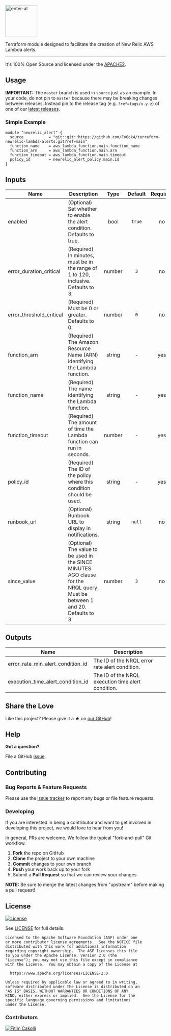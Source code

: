 <!--

  ** DO NOT EDIT THIS FILE
  **
  ** This file was automatically generated by the `build-harness`.
  ** 1) Make all changes to `README.yaml`
  ** 2) Run `make init` (you only need to do this once)
  ** 3) Run`make readme` to rebuild this file.
  **

  -->

[<img src="https://res.cloudinary.com/enter-at/image/upload/v1576145406/static/logo-svg.svg" alt="enter-at" width="100">][website]


Terraform module designed to facilitate the creation of New Relic AWS Lambda alerts.


---


It's 100% Open Source and licensed under the [APACHE2](LICENSE).





## Usage


**IMPORTANT:** The `master` branch is used in `source` just as an example. In your code, do not pin to `master` because there may be breaking changes between releases.
Instead pin to the release tag (e.g. `?ref=tags/x.y.z`) of one of our [latest releases](https://github.com/FoOok4/terraform-newrelic-lambda-alerts/releases).


### Simple Example

```hcl
module "newrelic_alert" {
  source           = "git::git::https://github.com/FoOok4/terraform-newrelic-lambda-alerts.git?ref=main"
  function_name    = aws_lambda_function.main.function_name
  function_arn     = aws_lambda_function.main.arn
  function_timeout = aws_lambda_function.main.timeout
  policy_id        = newrelic_alert_policy.main.id
}
```






## Inputs

| Name | Description | Type | Default | Required |
|------|-------------|:----:|:-----:|:-----:|
| enabled | (Optional) Set whether to enable the alert condition. Defaults to true. | bool | `true` | no |
| error_duration_critical | (Required) In minutes, must be in the range of 1 to 120, inclusive. Defaults to 3. | number | `3` | no |
| error_threshold_critical | (Required) Must be 0 or greater. Defaults to 0. | number | `0` | no |
| function_arn | (Required) The Amazon Resource Name (ARN) identifying the Lambda function. | string | - | yes |
| function_name | (Required) The name identifying the Lambda function. | string | - | yes |
| function_timeout | (Required) The amount of time the Lambda function can run in seconds. | number | - | yes |
| policy_id | (Required) The ID of the policy where this condition should be used. | string | - | yes |
| runbook_url | (Optional) Runbook URL to display in notifications. | string | `null` | no |
| since_value | (Optional) The value to be used in the SINCE <X> MINUTES AGO clause for the NRQL query. Must be between 1 and 20. Defaults to 3. | number | `3` | no |

## Outputs

| Name | Description |
|------|-------------|
| error_rate_min_alert_condition_id | The ID of the NRQL error rate alert condition. |
| execution_time_alert_condition_id | The ID of the NRQL execution time alert condition. |




## Share the Love

Like this project?
Please give it a ★ on [our GitHub](https://github.com/FoOok4/terraform-newrelic-lambda-alerts)!

## Help

**Got a question?**

File a GitHub [issue](https://github.com/FoOok4/terraform-newrelic-lambda-alerts/issues).

## Contributing

### Bug Reports & Feature Requests

Please use the [issue tracker](https://github.com/FoOok4/terraform-newrelic-lambda-alerts/issues) to report any bugs or file feature requests.

### Developing

If you are interested in being a contributor and want to get involved in developing this project, we would love to hear from you!

In general, PRs are welcome. We follow the typical "fork-and-pull" Git workflow.

 1. **Fork** the repo on GitHub
 2. **Clone** the project to your own machine
 3. **Commit** changes to your own branch
 4. **Push** your work back up to your fork
 5. Submit a **Pull Request** so that we can review your changes

**NOTE:** Be sure to merge the latest changes from "upstream" before making a pull request!





## License

[![License](https://img.shields.io/badge/License-Apache%202.0-blue.svg)](https://opensource.org/licenses/Apache-2.0)

See [LICENSE](LICENSE) for full details.

    Licensed to the Apache Software Foundation (ASF) under one
    or more contributor license agreements.  See the NOTICE file
    distributed with this work for additional information
    regarding copyright ownership.  The ASF licenses this file
    to you under the Apache License, Version 2.0 (the
    "License"); you may not use this file except in compliance
    with the License.  You may obtain a copy of the License at

      https://www.apache.org/licenses/LICENSE-2.0

    Unless required by applicable law or agreed to in writing,
    software distributed under the License is distributed on an
    "AS IS" BASIS, WITHOUT WARRANTIES OR CONDITIONS OF ANY
    KIND, either express or implied.  See the License for the
    specific language governing permissions and limitations
    under the License.




### Contributors


[![Fitim Cakolli][FoOok4_avatar]][FoOok4_homepage]


  [FoOok4_homepage]: https://github.com/FoOok4
  [FoOok4_avatar]: https://res.cloudinary.com/enter-at/image/fetch/f_png,r_max,w_100,h_100,c_thumb/https://github.com/FoOok4.png



  [website]: https://github.com/FoOok4
